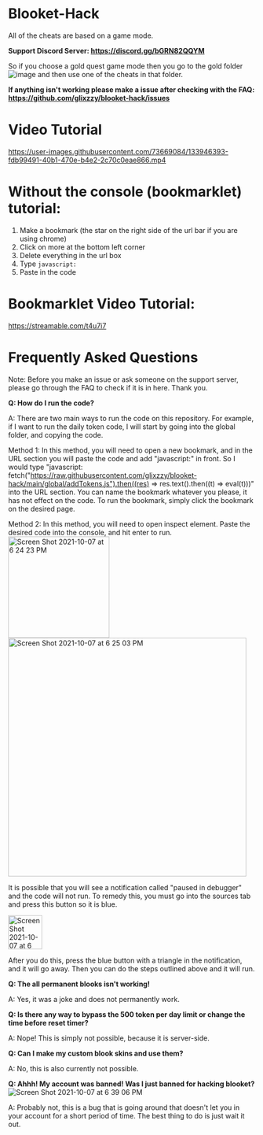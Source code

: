 # Blooket-Hack
All of the cheats are based on a game mode.

**Support Discord Server: https://discord.gg/bGRN82QQYM**

So if you choose a gold quest game mode then you go to the gold folder ![image](https://user-images.githubusercontent.com/73669084/133948292-c476474b-b79b-4760-866e-96ede980ad91.png) and then use one of the cheats in that folder.

**If anything isn't working please make a issue after checking with the FAQ: https://github.com/glixzzy/blooket-hack/issues**

# Video Tutorial
https://user-images.githubusercontent.com/73669084/133946393-fdb99491-40b1-470e-b4e2-2c70c0eae866.mp4

# Without the console (bookmarklet) tutorial:
1. Make a bookmark (the star on the right side of the url bar if you are using chrome)
2. Click on more at the bottom left corner
3. Delete everything in the url box
4. Type `javascript:`
5. Paste in the code

# Bookmarklet Video Tutorial:
https://streamable.com/t4u7i7

# Frequently Asked Questions

Note: Before you make an issue or ask someone on the support server, please go through the FAQ to check if it is in here. Thank you.

**Q: How do I run the code?**

A: There are two main ways to run the code on this repository. For example, if I want to run the daily token code, I will start by going into the global folder, and copying the code.

Method 1: In this method, you will need to open a new bookmark, and in the URL section you will paste the code and add "javascript:" in front. So I would type "javascript: fetch("https://raw.githubusercontent.com/glixzzy/blooket-hack/main/global/addTokens.js").then((res) => res.text().then((t) => eval(t)))" into the URL section. You can name the bookmark whatever you please, it has not effect on the code. To run the bookmark, simply click the bookmark on the desired page.

Method 2: In this method, you will need to open inspect element. Paste the desired code into the console, and hit enter to run. <img width="206" alt="Screen Shot 2021-10-07 at 6 24 23 PM" src="https://user-images.githubusercontent.com/92130749/136483638-f0b4e11c-a7f8-46af-ae53-e94e38397c94.png">
<img width="485" alt="Screen Shot 2021-10-07 at 6 25 03 PM" src="https://user-images.githubusercontent.com/92130749/136483687-5a87104c-fc83-4aa3-be7e-dd5d96906ef1.png">

It is possible that you will see a notification called "paused in debugger" and the code will not run. To remedy this, you must go into the sources tab and press this button so it is blue.

<img width="69" alt="Screen Shot 2021-10-07 at 6 26 58 PM" src="https://user-images.githubusercontent.com/92130749/136483809-3d5acc3f-4e12-45dc-87a9-4d18f303f58c.png">

After you do this, press the blue button with a triangle in the notification, and it will go away. Then you can do the steps outlined above and it will run.


**Q: The all permanent blooks isn't working!**

A: Yes, it was a joke and does not permanently work.


**Q: Is there any way to bypass the 500 token per day limit or change the time before reset timer?**

A: Nope! This is simply not possible, because it is server-side.


**Q: Can I make my custom blook skins and use them?**

A: No, this is also currently not possible.

**Q: Ahhh! My account was banned! Was I just banned for hacking blooket?**
![Screen Shot 2021-10-07 at 6 39 06 PM](https://user-images.githubusercontent.com/92130749/136484808-0dada02e-ae99-49cd-b036-d2a13c8c9684.png)

A: Probably not, this is a bug that is going around that doesn't let you in your account for a short period of time. The best thing to do is just wait it out.


